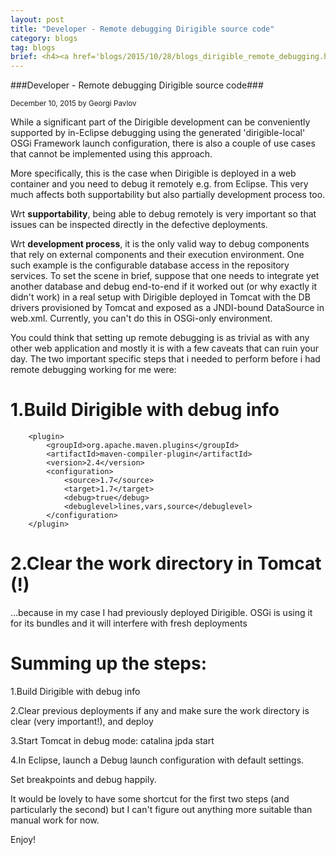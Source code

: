 ```yaml
---
layout: post
title: "Developer - Remote debugging Dirigible source code"
category: blogs
tag: blogs
brief: <h4><a href='blogs/2015/10/28/blogs_dirigible_remote_debugging.html'>Developer - Remote debugging Dirigible source code</a></h4> <sub class="post-info">December 10, 2015 by Georgi Pavlov</sub></br>While a significant part of the Dirigible development can be conveniently supported by in-Eclipse debugging using the generated 'dirigible-local' OSGi Framework launch configuration, there is also a couple of use cases that cannot be implemented using this approach...<br>
---
```


###Developer - Remote debugging Dirigible source code###

<sub class="post-info">December 10, 2015 by Georgi Pavlov</sub>

While a significant part of the Dirigible development can be conveniently supported by in-Eclipse debugging using the generated 'dirigible-local' OSGi Framework launch configuration, there is also a couple of use cases that cannot be implemented using this approach.

More specifically, this is the case when Dirigible is deployed in a web container and you need to debug it remotely e.g. from Eclipse.
This very much affects both supportability but also partially development process too. 

Wrt **supportability**, being able to debug remotely is very important so that issues can be inspected directly in the defective deployments.

Wrt **development process**, it is the only valid way to debug components that rely on external components and their execution environment.
One such example is the configurable database access in the repository services. To set the scene in brief, suppose that one needs to integrate yet another database and debug end-to-end if it worked out (or why exactly it didn't work) in a real setup with Dirigible deployed in Tomcat with the DB drivers provisioned by Tomcat and exposed as a JNDI-bound DataSource in web.xml. Currently, you can't do this in OSGi-only environment.

You could think that setting up remote debugging is as trivial as with any other web application and mostly it is with a few caveats that can ruin your day.
The two important specific steps that i needed to perform before i had remote debugging working for me were:

1.Build Dirigible with debug info
===
	
		<plugin>
			<groupId>org.apache.maven.plugins</groupId>
			<artifactId>maven-compiler-plugin</artifactId>
			<version>2.4</version>
			<configuration>
				<source>1.7</source>
				<target>1.7</target>
		        <debug>true</debug>
		        <debuglevel>lines,vars,source</debuglevel> 
			</configuration>
		</plugin>
		
2.Clear the work directory in Tomcat (!) 
===

...because in my case I had previously deployed Dirigible. OSGi is using it for its bundles and it will interfere with fresh deployments

Summing up the steps:
=====

1.Build Dirigible with debug info

2.Clear previous deployments if any and make sure the work directory is clear (very important!), and deploy

3.Start Tomcat in debug mode: catalina jpda start

4.In Eclipse, launch a Debug launch configuration with default settings.

 
Set breakpoints and debug happily.

It would be lovely to have some shortcut for the first two steps (and particularly the second) but I can't figure out anything more suitable than manual work for now. 

Enjoy!

